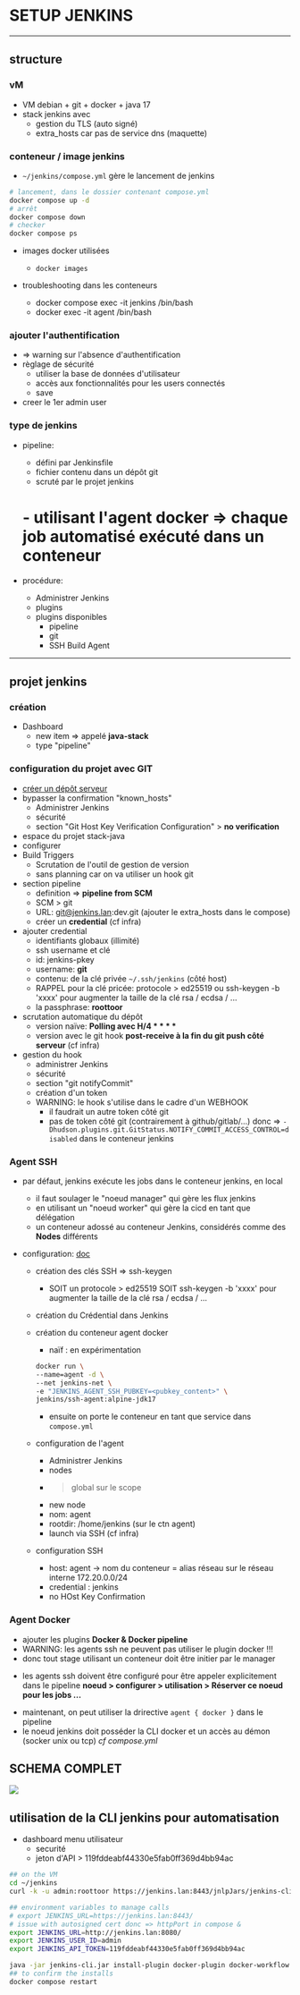 # SETUP JENKINS

---

## structure

### vM

* VM debian + git + docker + java 17
* stack jenkins avec
   - gestion du TLS (auto signé)
   - extra_hosts car pas de service dns (maquette)

### conteneur / image jenkins

* `~/jenkins/compose.yml` gère le lancement de jenkins
```bash
# lancement, dans le dossier contenant compose.yml
docker compose up -d
# arrêt
docker compose down
# checker
docker compose ps
```

* images docker utilisées
  - `docker images`

* troubleshooting dans les conteneurs
  - docker compose exec -it jenkins /bin/bash
  - docker exec -it agent /bin/bash 

### ajouter l'authentification

* => warning sur l'absence d'authentification
* règlage de sécurité 
  + utiliser la base de données d'utilisateur
  + accès aux fonctionnalités pour les users connectés
  + save
* creer le 1er admin user

### type de jenkins

* pipeline:
   - défini par Jenkinsfile
   - fichier contenu dans un dépôt git
   - scruté par le projet jenkins
   # - utilisant l'agent docker => chaque job automatisé exécuté dans un conteneur

* procédure:
   - Administrer Jenkins
   - plugins
   - plugins disponibles
     + pipeline
     + git
     + SSH Build Agent

---

## projet jenkins

### création

* Dashboard
  - new item => appelé **java-stack**
  - type "pipeline"

### configuration du projet avec GIT
  - [créer un dépôt serveur](./server-git.md) 
  - bypasser la confirmation "known_hosts"
    + Administrer Jenkins
    + sécurité
    + section "Git Host Key Verification Configuration" > **no verification**
  - espace du projet stack-java
  - configurer
  - Build Triggers
    + Scrutation de l'outil de gestion de version
    + sans planning car on va utiliser un hook git
  - section pipeline
    + definition => **pipeline from SCM**
    + SCM > git
    + URL: git@jenkins.lan:dev.git (ajouter le extra_hosts dans le compose)
    + créer un **credential** (cf infra)
  - ajouter credential
    + identifiants globaux (illimité)
    + ssh username et clé 
    + id: jenkins-pkey
    + username: **git**
    + contenu: de la clé privée `~/.ssh/jenkins` (côté host)
    + RAPPEL pour la clé pricée: protocole > ed25519 ou ssh-keygen -b 'xxxx' pour augmenter la taille de la clé rsa / ecdsa / ...
    + la passphrase: **roottoor**
  - scrutation automatique du dépôt
    + version naïve: **Polling avec H/4 * * * \***
    + version avec le git hook **post-receive à la fin du git push côté serveur** (cf infra)
  - gestion du hook
    + administrer Jenkins
    + sécurité
    + section "git notifyCommit"
    + création d'un token
    + WARNING: le hook s'utilise dans le cadre d'un WEBHOOK
      * il faudrait un autre token côté git
      * pas de token côté git (contrairement à github/gitlab/...) donc => `-Dhudson.plugins.git.GitStatus.NOTIFY_COMMIT_ACCESS_CONTROL=disabled` dans le conteneur jenkins


### Agent SSH

* par défaut, jenkins exécute les jobs dans le conteneur jenkins, en local
  -  il faut soulager le "noeud manager" qui gère les flux jenkins
  - en utilisant un "noeud worker" qui gère la cicd en tant que délégation
  - un conteneur adossé au conteneur Jenkins, considérés comme des **Nodes** différents

* configuration: [doc](https://www.jenkins.io/doc/book/using/using-agents/)
  - création des clés SSH => ssh-keygen
    + SOIT un protocole > ed25519 SOIT ssh-keygen -b 'xxxx' pour augmenter la taille de la clé rsa / ecdsa / ...
  - création du Crédential dans Jenkins
  - création du conteneur agent docker

    + naïf : en expérimentation
    ```bash
    docker run \
    --name=agent -d \
    --net jenkins-net \
    -e "JENKINS_AGENT_SSH_PUBKEY=<pubkey_content>" \
    jenkins/ssh-agent:alpine-jdk17
    ```
    + ensuite on porte le conteneur en tant que service dans `compose.yml`

  - configuration de l'agent
    + Administrer Jenkins
    + nodes
    + > global sur le scope
    + new node
    + nom: agent
    + rootdir: /home/jenkins (sur le ctn agent)
    + launch via SSH (cf infra)
  - configuration SSH
    + host: agent -> nom du conteneur = alias réseau sur le réseau interne 172.20.0.0/24
    + credential : jenkins
    + no HOst Key Confirmation

### Agent Docker

* ajouter les plugins **Docker & Docker pipeline**
* WARNING: les agents ssh ne peuvent pas utiliser le plugin docker !!!
*  donc tout stage utilisant un conteneur doit être initier par le manager
  - les agents ssh doivent être configuré pour être appeler explicitement dans le pipeline
    **noeud > configurer > utilisation > Réserver ce noeud pour les jobs ...**
* maintenant, on peut utiliser la drirective `agent { docker }` dans le pipeline
* le noeud jenkins doit posséder la CLI docker et un accès au démon (socker unix ou tcp) *cf compose.yml*

## SCHEMA COMPLET

![](./schemas/schema-jenkins-docker.png)


## utilisation de la CLI jenkins pour automatisation

* dashboard menu utilisateur
  + securité
  + jeton d'API > 119fddeabf44330e5fab0ff369d4bb94ac

```bash
## on the VM
cd ~/jenkins
curl -k -u admin:roottoor https://jenkins.lan:8443/jnlpJars/jenkins-cli.jar -o jenkins-cli.jar

## environment variables to manage calls
# export JENKINS_URL=https://jenkins.lan:8443/
# issue with autosigned cert donc => httpPort in compose &
export JENKINS_URL=http://jenkins.lan:8080/
export JENKINS_USER_ID=admin
export JENKINS_API_TOKEN=119fddeabf44330e5fab0ff369d4bb94ac

java -jar jenkins-cli.jar install-plugin docker-plugin docker-workflow
## to confirm the installs
docker compose restart
```

